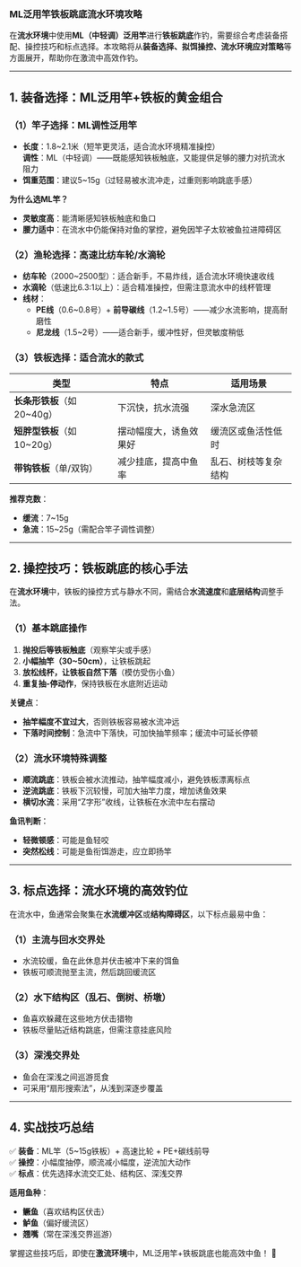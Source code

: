 ### **ML泛用竿铁板跳底流水环境攻略**  

在**流水环境**中使用**ML（中轻调）泛用竿**进行**铁板跳底**作钓，需要综合考虑装备搭配、操控技巧和标点选择。本攻略将从**装备选择、拟饵操控、流水环境应对策略**等方面展开，帮助你在激流中高效作钓。  

---

## **1. 装备选择：ML泛用竿+铁板的黄金组合**  

### **（1）竿子选择：ML调性泛用竿**  
- **长度**：1.8~2.1米（短竿更灵活，适合流水环境精准操控）  
 **调性**：ML（中轻调）——既能感知铁板触底，又能提供足够的腰力对抗流水阻力  
- **饵重范围**：建议5~15g（过轻易被水流冲走，过重则影响跳底手感）  

**为什么选ML竿？**  
- **灵敏度高**：能清晰感知铁板触底和鱼口  
- **腰力适中**：在流水中仍能保持对鱼的掌控，避免因竿子太软被鱼拉进障碍区  

### **（2）渔轮选择：高速比纺车轮/水滴轮**  
- **纺车轮**（2000~2500型）：适合新手，不易炸线，适合流水环境快速收线  
- **水滴轮**（低速比6.3:1以上）：适合精准操控，但需注意流水中的线杯管理  
- **线材**：  
  - **PE线**（0.6~0.8号）+ **前导碳线**（1.2~1.5号）——减少水流影响，提高耐磨性  
  - **尼龙线**（1.5~2号）——适合新手，缓冲性好，但灵敏度稍低  

### **（3）铁板选择：适合流水的款式**  
| **类型** | **特点** | **适用场景** |  
|----------|---------|-------------|  
| **长条形铁板**（如20~40g） | 下沉快，抗水流强 | 深水急流区 |  
| **短胖型铁板**（如10~20g） | 摆动幅度大，诱鱼效果好 | 缓流区或鱼活性低时 |  
| **带钩铁板**（单/双钩） | 减少挂底，提高中鱼率 | 乱石、树枝等复杂结构 |  

**推荐克数**：  
- **缓流**：7~15g  
- **急流**：15~25g（需配合竿子调性调整）  

---

## **2. 操控技巧：铁板跳底的核心手法**  

在**流水环境**中，铁板的操控方式与静水不同，需结合**水流速度**和**底层结构**调整手法。  

### **（1）基本跳底操作**  
1. **抛投后等铁板触底**（观察竿尖或手感）  
2. **小幅抽竿（30~50cm）**，让铁板跳起  
3. **放松线杯，让铁板自然下落**（模仿受伤小鱼）  
4. **重复抽-停动作**，保持铁板在水底附近运动  

**关键点**：  
- **抽竿幅度不宜过大**，否则铁板容易被水流冲远  
- **下落时间控制**：急流中下落快，可加快抽竿频率；缓流中可延长停顿  

### **（2）流水环境特殊调整**  
- **顺流跳底**：铁板会被水流推动，抽竿幅度减小，避免铁板漂离标点  
- **逆流跳底**：铁板下沉较慢，可加大抽竿力度，增加诱鱼效果  
- **横切水流**：采用“Z字形”收线，让铁板在水流中左右摆动  

**鱼讯判断**：  
- **轻微顿感**：可能是鱼轻咬  
- **突然松线**：可能是鱼衔饵游走，应立即扬竿  

---

## **3. 标点选择：流水环境的高效钓位**  

在流水中，鱼通常会聚集在**水流缓冲区**或**结构障碍区**，以下标点最易中鱼：  

### **（1）主流与回水交界处**  
- 水流较缓，鱼在此休息并伏击被冲下来的饵鱼  
- 铁板可顺流抛至主流，然后跳回缓流区  

### **（2）水下结构区（乱石、倒树、桥墩）**  
- 鱼喜欢躲藏在这些地方伏击猎物  
- 铁板尽量贴近结构跳底，但需注意挂底风险  

### **（3）深浅交界处**  
- 鱼会在深浅之间巡游觅食  
- 可采用“扇形搜索法”，从浅到深逐步覆盖  

---

## **4. 实战技巧总结**  
✅ **装备**：ML竿（5~15g铁板）+ 高速比轮 + PE+碳线前导  
✅ **操控**：小幅度抽停，顺流减小幅度，逆流加大动作  
✅ **标点**：优先选择水流交汇处、结构区、深浅交界  

**适用鱼种**：  
- **鳜鱼**（喜欢结构区伏击）  
- **鲈鱼**（偏好缓流区）  
- **翘嘴**（常在深浅交界巡游）  

掌握这些技巧后，即使在**激流环境**中，ML泛用竿+铁板跳底也能高效中鱼！ 🎣

